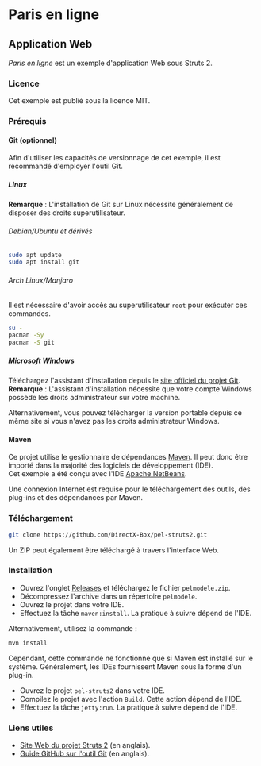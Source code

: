 # Paris en ligne
## Application Web

*Paris en ligne* est un exemple d'application Web sous Struts 2.

### Licence

Cet exemple est publié sous la licence MIT.

### Prérequis

#### Git (optionnel)

Afin d'utiliser les capacités de versionnage de cet exemple, il est recommandé d'employer l'outil Git.

##### Linux

**Remarque** : L'installation de Git sur Linux nécessite généralement de disposer des droits superutilisateur.

###### Debian/Ubuntu et dérivés

```bash
sudo apt update
sudo apt install git
```

###### Arch Linux/Manjaro

Il est nécessaire d'avoir accès au superutilisateur `root` pour exécuter ces commandes.

```bash
su -
pacman -Sy
pacman -S git 
```

##### Microsoft Windows

Téléchargez l'assistant d'installation depuis le [site officiel du projet Git](https://git-scm.com/ "Accueil du projet Git").  
**Remarque** : L'assistant d'installation nécessite que votre compte Windows possède les droits administrateur
sur votre machine.

Alternativement, vous pouvez télécharger la version portable depuis ce même site si vous n'avez pas
les droits administrateur Windows.

#### Maven
Ce projet utilise le gestionnaire de dépendances [Maven](https://apache.maven.org/ "Accueil du projet Maven").
Il peut donc être importé dans la majorité des logiciels de développement (IDE).  
Cet exemple a été conçu avec l'IDE [Apache NetBeans](https://netbeans.apache.org/ "Accueil du projet NetBeans").

Une connexion Internet est requise pour le téléchargement des outils, des plug-ins et des dépendances
par Maven.

### Téléchargement

```bash
git clone https://github.com/DirectX-Box/pel-struts2.git
```
Un ZIP peut également être téléchargé à travers l'interface Web.

### Installation

+ Ouvrez l'onglet [Releases](https://github.com/DirectX-Box/pel-struts2/releases "Releases Paris en ligne")
et téléchargez le fichier `pelmodele.zip`.
+ Décompressez l'archive dans un répertoire `pelmodele`.
+ Ouvrez le projet dans votre IDE.
+ Effectuez la tâche `maven:install`. La pratique à suivre dépend de l'IDE.

Alternativement, utilisez la commande :
```bash
mvn install
```
Cependant, cette commande ne fonctionne que si Maven est installé
sur le système. Généralement, les IDEs fournissent Maven sous
la forme d'un plug-in.

+ Ouvrez le projet `pel-struts2` dans votre IDE.
+ Compilez le projet avec l'action `Build`. Cette action dépend de l'IDE.
+ Effectuez la tâche `jetty:run`. La pratique à suivre dépend de l'IDE.

### Liens utiles

+ [Site Web du projet Struts 2](https://struts.apache.org/ "Accueil du projet Struts 2") (en anglais).
+ [Guide GitHub sur l'outil Git](https://guides.github.com/introduction/git-handbook/ "Manuel pratique Git de GitHub") (en anglais).